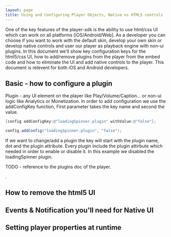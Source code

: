 ```yaml
---
layout: page
title: Using and Configuring Player Objects, Native vs HTML5 controls
---
```


One of the key features of the player-sdk is the ability to use html/css UI which can work on all platforms [iOS/Android/Web].
As a developer you can choose if you want to work with the default skin, develop your own skin or develop native controls and user our player as playback engine with non-ui plugins.
In this document we'll show key configuration keys for the html5/css UI, how to add/remove plugins from the player from the embed code and how to eliminate the UI and add native controls to the player.
This document is relevent for both iOS and Android developers.

## Basic - how to configure a plugin 
Plugin - any UI element on the player like Play/Volume/Caption... or non-ui logic like Analytics or Monetization.
In order to add configuration we use the addConfigKey function, First parameter takes the key name and second the value.
```Objective-c
[config addConfigKey:@"loadingSpinner.plugin" withValue:@"false"];
```

```Java
config.addConfig("loadingSpinner.plugin", "false");
```

If we want to change/add a plugin the key will start with the plugin name, dot and the plugin attribute.
Every plugin include the plugin attirbute which needed in order to enable or disable it.
In this example we disabled the loadingSpinner plugin.

TODO - reference to the plugins doc of the player.

.

## How to remove the html5 UI

## Events & Notification you'll need for Native UI

## Setting player properties at runtime

